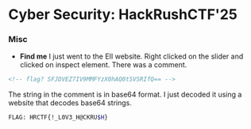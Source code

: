 # Cyber Security: HackRushCTF'25

### Misc

- __Find me__
I just went to the EII website. Right clicked on the slider and clicked on inspect element. There was a comment.
```html
<!-- flag? SFJDVEZ7IV9MMFYzX0hAQ0tSVSRIfQ== -->
```
The string in the comment is in base64 format. I just decoded it using a website that decodes base64 strings.

```sh
FLAG: HRCTF{!_L0V3_H@CKRU$H}
```
